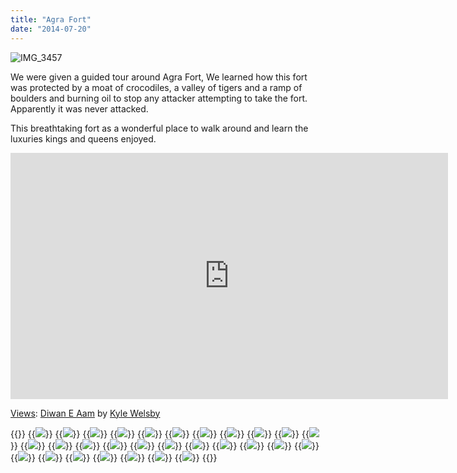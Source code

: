 ```yaml
---
title: "Agra Fort"
date: "2014-07-20"
---
```


![IMG_3457](images/IMG_3457-1024x575.jpg)

We were given a guided tour around Agra Fort, We learned how this fort was protected by a moat of crocodiles, a valley of tigers and a ramp of boulders and burning oil to stop any attacker attempting to take the fort. Apparently it was never attacked.

This breathtaking fort as a wonderful place to walk around and learn the luxuries kings and queens enjoyed.

<iframe src="https://maps.google.com/maps?layer=c&amp;panoid=hNvNzsL6Z0MAAAQfCQxzvg&amp;ie=UTF8&amp;source=embed&amp;output=svembed&amp;cbp=13%2C187.37145239738874%2C%2C0%2C-9.179341565001636" width="700" height="394" frameborder="0" marginwidth="0" marginheight="0" scrolling="no"></iframe>

[Views](https://www.google.com/maps/views/): [Diwan E Aam](https://www.google.com/maps/views/view/103958417703949399427/gphoto/6042920313141021346) by [Kyle Welsby](https://www.google.com/maps/views/profile/103958417703949399427)


{{<gallery>}}
  {{<img src="images/PANO_20140720_123836.jpg">}}
  {{<img src="images/IMG_20140720_121811.jpg">}}
  {{<img src="images/IMG_20140720_120857.jpg">}}
  {{<img src="images/PANO_20140720_124834.jpg">}}
  {{<img src="images/PANO_20140720_124745.jpg">}}
  {{<img src="images/IMG_3466.jpg">}}
  {{<img src="images/IMG_3469.jpg">}}
  {{<img src="images/IMG_3508.jpg">}}
  {{<img src="images/IMG_3511.jpg">}}
  {{<img src="images/DSC00275.jpg">}}
  {{<img src="images/DSC00280.jpg">}}
  {{<img src="images/DSC00289.jpg">}}
  {{<img src="images/DSC00287.jpg" oriantation="portrait">}}
  {{<img src="images/DSC00285.jpg">}}
  {{<img src="images/DSC00310.jpg">}}
  {{<img src="images/DSC00315.jpg">}}
  {{<img src="images/DSC00301.jpg">}}
  {{<img src="images/DSC00297.jpg">}}
  {{<img src="images/IMG_3512.jpg">}}
  {{<img src="images/IMG_3484.jpg">}}
  {{<img src="images/IMG_3467.jpg">}}
  {{<img src="images/IMG_3468.jpg">}}
  {{<img src="images/PANO_20140720_113430.jpg">}}
  {{<img src="images/IMG_20140720_120414.jpg">}}
  {{<img src="images/IMG_20140720_115330.jpg">}}
  {{<img src="images/IMG_20140720_120559.jpg">}}
  {{<img src="images/PANO_20140720_114836.jpg">}}
  {{<img src="images/DSC00307.jpg">}}
  {{<img src="images/IMG_3457.jpg">}}
{{</gallery>}}
